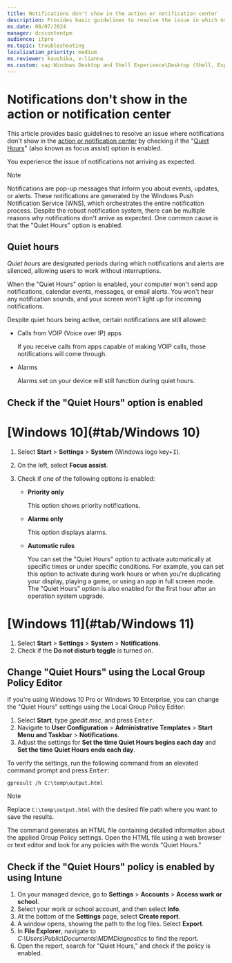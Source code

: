 ```yaml
---
title: Notifications don't show in the action or notification center
description: Provides basic guidelines to resolve the issue in which notifications don't show in the action or notification center by checking if the Quiet Hours (also known as focus assist) option is enabled.
ms.date: 08/07/2024
manager: dcscontentpm
audience: itpro
ms.topic: troubleshooting
localization_priority: medium
ms.reviewer: kaushika, v-lianna
ms.custom: sap:Windows Desktop and Shell Experience\Desktop (Shell, Explorer.exe init, themes, colors, icons, recycle bin), csstroubleshoot
---
```

# Notifications don't show in the action or notification center

This article provides basic guidelines to resolve an issue where notifications don't show in the [action or notification center](/windows/change-notification-and-quick-settings-in-windows-ddcbbcd4-0a02-f6e4-fe14-6766d850f294) by checking if the "[Quiet Hours](/windows/turn-off-notifications-in-windows-during-certain-times-81ed1b25-809b-741d-549c-7696474d15d3)" (also known as focus assist) option is enabled.

You experience the issue of notifications not arriving as expected.

> [!NOTE]
> Notifications are pop-up messages that inform you about events, updates, or alerts. These notifications are generated by the Windows Push Notification Service (WNS), which orchestrates the entire notification process. Despite the robust notification system, there can be multiple reasons why notifications don't arrive as expected. One common cause is that the "Quiet Hours" option is enabled.

## Quiet hours

*Quiet hours* are designated periods during which notifications and alerts are silenced, allowing users to work without interruptions.

When the "Quiet Hours" option is enabled, your computer won't send app notifications, calendar events, messages, or email alerts. You won't hear any notification sounds, and your screen won't light up for incoming notifications.

Despite quiet hours being active, certain notifications are still allowed:

- Calls from VOIP (Voice over IP) apps

    If you receive calls from apps capable of making VOIP calls, those notifications will come through.

- Alarms

    Alarms set on your device will still function during quiet hours.

## Check if the "Quiet Hours" option is enabled

# [Windows 10](#tab/Windows 10)

1. Select **Start** > **Settings** > **System** (Windows logo key+<kbd>I</kbd>).
2. On the left, select **Focus assist**.
3. Check if one of the following options is enabled:

    - **Priority only**

        This option shows priority notifications.
    - **Alarms only**

        This option displays alarms.
    - **Automatic rules**

        You can set the "Quiet Hours" option to activate automatically at specific times or under specific conditions. For example, you can set this option to activate during work hours or when you're duplicating your display, playing a game, or using an app in full screen mode. The "Quiet Hours" option is also enabled for the first hour after an operation system upgrade.

# [Windows 11](#tab/Windows 11)

1. Select **Start** > **Settings** > **System** > **Notifications**.
2. Check if the **Do not disturb toggle** is turned on.

## Change "Quiet Hours" using the Local Group Policy Editor

If you're using Windows 10 Pro or Windows 10 Enterprise, you can change the "Quiet Hours" settings using the Local Group Policy Editor:

1. Select **Start**, type *gpedit.msc*, and press <kbd>Enter</kbd>.
2. Navigate to **User Configuration** > **Administrative Templates** > **Start Menu and Taskbar** > **Notifications**.
3. Adjust the settings for **Set the time Quiet Hours begins each day** and **Set the time Quiet Hours ends each day**.

To verify the settings, run the following command from an elevated command prompt and press <kbd>Enter</kbd>:

```console
gpresult /h C:\temp\output.html
```

> [!NOTE]
> Replace `C:\temp\output.html` with the desired file path where you want to save the results.

The command generates an HTML file containing detailed information about the applied Group Policy settings. Open the HTML file using a web browser or text editor and look for any policies with the words "Quiet Hours."

## Check if the "Quiet Hours" policy is enabled by using Intune

1. On your managed device, go to **Settings** > **Accounts** > **Access work or school**.
2. Select your work or school account, and then select **Info**.
3. At the bottom of the **Settings** page, select **Create report**.
4. A window opens, showing the path to the log files. Select **Export**.
5. In **File Explorer**, navigate to *C:\\Users\\Public\\Documents\\MDMDiagnostics* to find the report.
6. Open the report, search for "Quiet Hours," and check if the policy is enabled.
